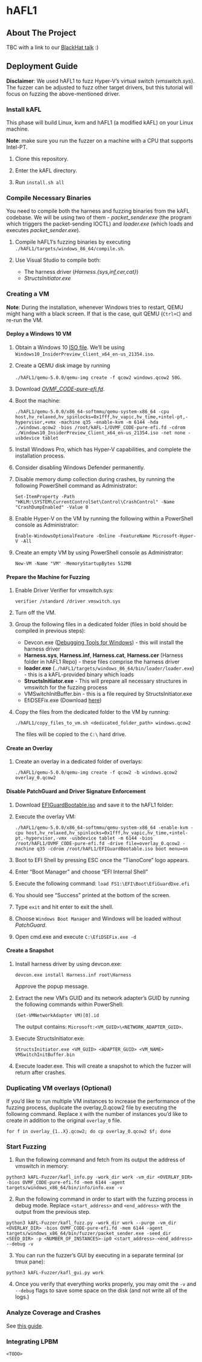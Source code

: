 # hAFL1
## About The Project
TBC with a link to our [BlackHat talk](https://www.blackhat.com/us-21/briefings/schedule/#hafl-our-journey-of-fuzzing-hyper-v-and-discovering-a--day-23498) :)

## Deployment Guide
__Disclaimer__: We used hAFL1 to fuzz Hyper-V’s virtual switch (_vmswitch.sys_). The fuzzer can be adjusted to fuzz other target drivers, but this tutorial will focus on fuzzing the above-mentioned driver.

### Install kAFL
This phase will build Linux, kvm and hAFL1 (a modified kAFL) on your Linux machine.

__Note__: make sure you run the fuzzer on a machine with a CPU that supports Intel-PT.

1. Clone this repository.

2. Enter the kAFL directory.

3. Run `install.sh all`

### Compile Necessary Binaries
You need to compile both the harness and fuzzing binaries from the kAFL codebase. We will be using two of them - _packet_sender.exe_ (the program which triggers the packet-sending IOCTL) and _loader.exe_ (which loads and executes _packet_sender.exe_).

1. Compile hAFL1’s fuzzing binaries by executing `./hAFL1/targets/windows_86_64/compile.sh`.

2. Use Visual Studio to compile both:

   * The harness driver (_Harness.{sys,inf,cer,cat}_)
   * _StructsInitiator.exe_

### Creating a VM
__Note__: During the installation, whenever Windows tries to restart, QEMU might hang with a black screen. If that is the case, quit QEMU (`Ctrl+C`) and re-run the VM.

#### Deploy a Windows 10 VM
1. Obtain a Windows 10 [ISO file](https://techbench.luzea.ovh/download.html?id=2004). We’ll be using `Windows10_InsiderPreview_Client_x64_en-us_21354.iso`.

2. Create a QEMU disk image by running 

   ```./hAFL1/qemu-5.0.0/qemu-img create -f qcow2 windows.qcow2 50G```.

3. Download [_OVMF_CODE-pure-efi.fd_](https://github.com/SB-GC-Labs/hAFL1/blob/main/OVMF_CODE-pure-efi.fd).

4. Boot the machine:
   ```
   ./hAFL1/qemu-5.0.0/x86_64-softmmu/qemu-system-x86_64 -cpu host,hv_relaxed,hv_spinlocks=0x1fff,hv_vapic,hv_time,+intel-pt,-hypervisor,+vmx -machine q35 -enable-kvm -m 6144 -hda   ./windows.qcow2 -bios /root/kAFL-1/OVMF_CODE-pure-efi.fd -cdrom ./Windows10_InsiderPreview_Client_x64_en-us_21354.iso -net none -usbdevice tablet
   ```

5. Install Windows Pro, which has Hyper-V capabilities, and complete the installation process.

6. Consider disabling Windows Defender permanently.

7. Disable memory dump collection during crashes, by running the following PowerShell command as Administrator:
   ```
   Set-ItemProperty -Path "HKLM:\SYSTEM\CurrentControlSet\Control\CrashControl" -Name "CrashDumpEnabled" -Value 0
   ```

8. Enable Hyper-V on the VM by running the following within a PowerShell console as Administrator: 
   
   ```Enable-WindowsOptionalFeature -Online -FeatureName Microsoft-Hyper-V -All```
9. Create an empty VM by using PowerShell console as Administrator:
   
   ```New-VM -Name "VM" -MemoryStartupBytes 512MB```

#### Prepare the Machine for Fuzzing
1. Enable Driver Verifier for vmswitch.sys:

   ```verifier /standard /driver vmswitch.sys```

2. Turn off the VM.

3. Group the following files in a dedicated folder (files in bold should be compiled in previous steps):

   * Devcon.exe ([Debugging Tools for Windows](https://docs.microsoft.com/en-us/windows-hardware/drivers/debugger/)) - this will install the harness driver
   * __Harness.sys__, __Harness.inf__, __Harness.cat__, __Harness.cer__ (Harness folder in hAFL1 Repo) - these files comprise the harness driver
   * __loader.exe__ (`./hAFL1/targets/windows_86_64/bin/loader/loader.exe`) - this is a kAFL-provided binary which loads
   * __StructsInitiator.exe__ - This will prepare all necessary structures in vmswitch for the fuzzing process
   * VMSwitchInitBuffer.bin - this is a file required by StructsInitiator.exe
   * EfiDSEFix.exe (Download [here](https://github.com/Mattiwatti/EfiGuard/releases/download/v1.2.1/EfiGuard-v1.2.1.zip))

4. Copy the files from the dedicated folder to the VM by running:
   
   ```./hAFL1/copy_files_to_vm.sh <dedicated_folder_path> windows.qcow2```
   
   The files will be copied to the `C:\` hard drive.

#### Create an Overlay

1. Create an overlay in a dedicated folder of overlays:

   ```./hAFL1/qemu-5.0.0/qemu-img create -f qcow2 -b windows.qcow2 overlay_0.qcow2```

#### Disable PatchGuard and Driver Signature Enforcement

1. Download [EFIGuardBootable.iso](https://github.com/SB-GC-Labs/hAFL1/blob/main/EFIGuardBootable.iso) and save it to the hAFL1 folder:

2. Execute the overlay VM:
   ```
   ./hAFL1/qemu-5.0.0/x86_64-softmmu/qemu-system-x86_64 -enable-kvm -cpu host,hv_relaxed,hv_spinlocks=0x1fff,hv_vapic,hv_time,+intel-pt,-hypervisor,-vmx -usbdevice tablet -m 6144 -bios /root/hAFL1/OVMF_CODE-pure-efi.fd -drive file=overlay_0.qcow2 -machine q35 -cdrom /root/hAFL1/EFIGuardBootable.iso boot menu=on
   ```
   
3. Boot to EFI Shell by pressing ESC once the “TianoCore” logo appears.

4. Enter “Boot Manager” and choose “EFI Internal Shell”

5. Execute the following command:
```load FS1:\EFI\Boot\EfiGuardDxe.efi```

6. You should see “Success” printed at the bottom of the screen.

7. Type `exit` and hit enter to exit the shell.

8. Choose `Windows Boot Manager` and Windows will be loaded without _PatchGuard_.

9. Open cmd.exe and execute `C:\EfiDSEFix.exe -d`

#### Create a Snapshot

1. Install harness driver by using devcon.exe:
   ```
   devcon.exe install Harness.inf root\Harness
   ```
   Approve the popup message.

2. Extract the new VM’s GUID and its network adapter’s GUID by running the following commands within PowerShell:
   ```
   (Get-VMNetworkAdapter VM)[0].id
   ```
   
	 The output contains: `Microsoft:<VM_GUID>\<NETWORK_ADAPTER_GUID>`.

3. Execute StructsInitiator.exe:
   
   ```
   StructsInitiator.exe <VM_GUID> <ADAPTER_GUID> <VM_NAME> VMSwitchInitBuffer.bin
   ```

4. Execute loader.exe. This will create a snapshot to which the fuzzer will return after crashes.

### Duplicating VM overlays (Optional)
If you’d like to run multiple VM instances to increase the performance of the fuzzing process, duplicate the overlay_0.qcow2 file by executing the following command. Replace `X` with the number of instances you’d like to create in addition to the original `overlay_0` file.
```
for f in overlay_{1..X}.qcow2; do cp overlay_0.qcow2 $f; done
```

### Start Fuzzing

1. Run the following command and fetch from its output the address of vmswitch in memory:
```
python3 kAFL-Fuzzer/kafl_info.py -work_dir work -vm_dir <OVERLAY_DIR> -bios OVMF_CODE-pure-efi.fd -mem 6144 -agent targets/windows_x86_64/bin/info/info.exe -v
```

2. Run the following command in order to start with the fuzzing process in debug mode. Replace `<start_address>` and `<end_address>` with the output from the previous step.
```
python3 kAFL-Fuzzer/kafl_fuzz.py -work_dir work --purge -vm_dir <OVERLAY_DIR> -bios OVMF_CODE-pure-efi.fd -mem 6144 -agent targets/windows_x86_64/bin/fuzzer/packet_sender.exe -seed_dir <SEED_DIR> -p <NUMBER_OF_INSTANCES>-ip0 <start_address>-<end_address> --debug -v
```

3. You can run the fuzzer’s GUI by executing in a separate terminal (or tmux pane):
```
python3 kAFL-Fuzzer/kafl_gui.py work
```

4. Once you verify that everything works properly, you may omit the `-v` and `--debug` flags to save some space on the disk (and not write all of the logs.)

### Analyze Coverage and Crashes
See [this guide](https://github.com/SB-GC-Labs/hAFL1/blob/main/coverage_analysis.md).


### Integrating LPBM
`<TODO>`

